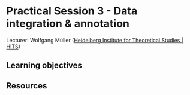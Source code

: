 # Practical Session 3 - Data integration & annotation

Lecturer: Wolfgang Müller ([Heidelberg Institute for Theoretical Studies | HITS](https://www.h-its.org/))

## Learning objectives

## Resources
